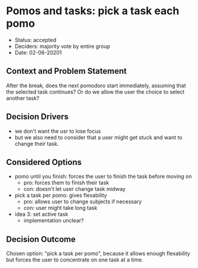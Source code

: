 # Pomos and tasks: pick a task each pomo

* Status: accepted
* Deciders: majority vote by entire group
* Date: 02-06-20201

## Context and Problem Statement

After the break, does the next pomodoro start immediately, assuming that the selected task continues? Or do we allow the user the choice to select another task?

## Decision Drivers

* we don't want the usr to lose focus
* but we also need to consider that a user might get stuck and want to change their task.

## Considered Options

- pomo until you finish: forces the user to finish the task before moving on
  - pro: forces them to finish their task
  - con: doesn't let user change task midway
- pick a task per pomo: gives flexability
  - pro: allows user to change subjects if necessary
  - con: user might take long task
- idea 3: set active task
  - implementation unclear?

## Decision Outcome

Chosen option: "pick a task per pomo", because it allows enough flexability but forces the user to concentrate on one task at a time.